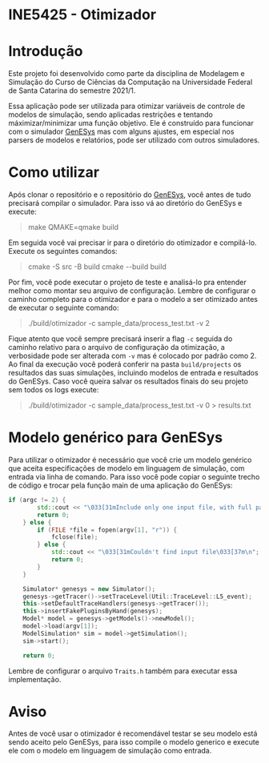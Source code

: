 # INE5425 - Otimizador

# Introdução

Este projeto foi desenvolvido como parte da disciplina de Modelagem e Simulação do Curso de Ciências da Computação na Universidade Federal de Santa Catarina do semestre 2021/1.

Essa aplicação pode ser utilizada para otimizar variáveis de controle de modelos de simulação, sendo aplicadas restrições e tentando máximizar/minimizar uma função objetivo. Ele é construído para funcionar com o simulador [GenESys](https://github.com/rlcancian/2019_2022_GenESyS) mas com alguns ajustes, em especial nos parsers de modelos e relatórios, pode ser utilizado com outros simuladores.

# Como utilizar

Após clonar o repositório e o repositório do [GenESys](https://github.com/rlcancian/2019_2022_GenESyS), você antes de tudo precisará compilar o simulador. Para isso vá ao diretório do GenESys e execute:

> make QMAKE=qmake build

Em seguida você vai precisar ir para o diretório do otimizador e compilá-lo. Execute os seguintes comandos:

> cmake -S src -B build
> cmake --build build

Por fim, você pode executar o projeto de teste e analisá-lo pra entender melhor como montar seu arquivo de configuração. Lembre de configurar o caminho completo para o otimizador e para o modelo a ser otimizado antes de executar o seguinte comando:

> ./build/otimizador -c sample_data/process_test.txt -v 2

Fique atento que você sempre precisará inserir a flag `-c` seguida do caminho relativo para o arquivo de configuração da otimização, a verbosidade pode ser alterada com `-v` mas é colocado por padrão como 2. Ao final da execução você poderá conferir na pasta `build/projects` os resultados das suas simulações, incluindo modelos de entrada e resultados do GenESys. Caso você queira salvar os resultados finais do seu projeto sem todos os logs execute:

> ./build/otimizador -c sample_data/process_test.txt -v 0 > results.txt

# Modelo genérico para GenESys

Para utilizar o otimizador é necessário que você crie um modelo genérico que aceita especificações de modelo em linguagem de simulação, com entrada via linha de comando. Para isso você pode copiar o seguinte trecho de código e trocar pela função main de uma aplicação do GenESys:

``` cpp
if (argc != 2) {
		std::cout << "\033[31mInclude only one input file, with full path\033[37m\n";
		return 0;
	} else {
		if (FILE *file = fopen(argv[1], "r")) {
			fclose(file);
		} else {
			std::cout << "\033[31mCouldn't find input file\033[37m\n";
			return 0;
		}
	}

	Simulator* genesys = new Simulator();
	genesys->getTracer()->setTraceLevel(Util::TraceLevel::L5_event);
	this->setDefaultTraceHandlers(genesys->getTracer());
	this->insertFakePluginsByHand(genesys);
	Model* model = genesys->getModels()->newModel();
	model->load(argv[1]);
	ModelSimulation* sim = model->getSimulation();
	sim->start();

	return 0;
```

Lembre de configurar o arquivo `Traits.h` também para executar essa implementação.

# Aviso

Antes de você usar o otimizador é recomendável testar se seu modelo está sendo aceito pelo GenESys, para isso compile o modelo generico e execute ele com o modelo em linguagem de simulação como entrada.